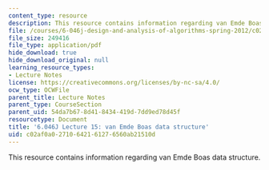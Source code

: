 ```yaml
---
content_type: resource
description: This resource contains information regarding van Emde Boas data structure.
file: /courses/6-046j-design-and-analysis-of-algorithms-spring-2012/c02af0a02710642161276560ab21510d_MIT6_046JS12_lec15.pdf
file_size: 249416
file_type: application/pdf
hide_download: true
hide_download_original: null
learning_resource_types:
- Lecture Notes
license: https://creativecommons.org/licenses/by-nc-sa/4.0/
ocw_type: OCWFile
parent_title: Lecture Notes
parent_type: CourseSection
parent_uid: 54da7b67-8d41-8434-419d-7dd9ed78d45f
resourcetype: Document
title: '6.046J Lecture 15: van Emde Boas data structure'
uid: c02af0a0-2710-6421-6127-6560ab21510d
---
```

This resource contains information regarding van Emde Boas data structure.